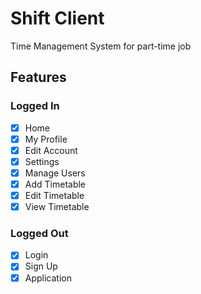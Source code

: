 # Shift Client

Time Management System for part-time job

## Features

### Logged In

- [x] Home
- [x] My Profile
- [x] Edit Account
- [x] Settings
- [x] Manage Users
- [x] Add Timetable
- [x] Edit Timetable
- [x] View Timetable

### Logged Out

- [x] Login
- [x] Sign Up
- [x] Application
